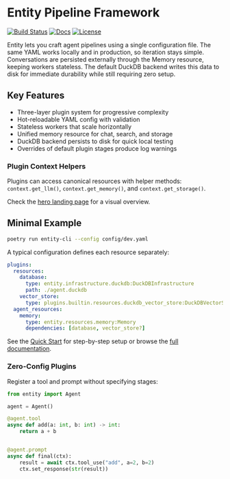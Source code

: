 # Entity Pipeline Framework

[![Build Status](https://github.com/Ladvien/entity/actions/workflows/test.yml/badge.svg)](https://github.com/Ladvien/entity/actions/workflows/test.yml)
[![Docs](https://img.shields.io/badge/docs-latest-brightgreen.svg)](https://entity.readthedocs.io/en/latest/)
[![License](https://img.shields.io/badge/license-MIT-blue.svg)](LICENSE)

Entity lets you craft agent pipelines using a single configuration file. The same YAML works locally and in production, so iteration stays simple. Conversations are persisted externally through the Memory resource, keeping workers stateless. The default DuckDB backend writes this data to disk for immediate durability while still requiring zero setup.

## Key Features
- Three-layer plugin system for progressive complexity
- Hot-reloadable YAML config with validation
- Stateless workers that scale horizontally
- Unified memory resource for chat, search, and storage
- DuckDB backend persists to disk for quick local testing
- Overrides of default plugin stages produce log warnings

### Plugin Context Helpers
Plugins can access canonical resources with helper methods:
`context.get_llm()`, `context.get_memory()`, and `context.get_storage()`.

Check the [hero landing page](https://entity.readthedocs.io/en/latest/) for a visual overview.

## Minimal Example
```bash
poetry run entity-cli --config config/dev.yaml
```

A typical configuration defines each resource separately:

```yaml
plugins:
  resources:
    database:
      type: entity.infrastructure.duckdb:DuckDBInfrastructure
      path: ./agent.duckdb
    vector_store:
      type: plugins.builtin.resources.duckdb_vector_store:DuckDBVectorStore
  agent_resources:
    memory:
      type: entity.resources.memory:Memory
      dependencies: [database, vector_store?]
```

See the [Quick Start](docs/source/quick_start.md) for step-by-step setup or browse the [full documentation](https://entity.readthedocs.io/en/latest/).

### Zero-Config Plugins

Register a tool and prompt without specifying stages:

```python
from entity import Agent

agent = Agent()

@agent.tool
async def add(a: int, b: int) -> int:
    return a + b


@agent.prompt
async def final(ctx):
    result = await ctx.tool_use("add", a=2, b=2)
    ctx.set_response(str(result))
```

